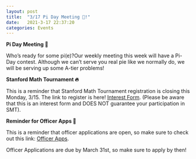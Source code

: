 ```yaml
---
layout: post
title:  "3/17 Pi Day Meeting 🥧!"
date:   2021-3-17 22:37:20
categories: Events
---
```

**Pi Day Meeting 🥧** 

Who’s ready for some pi(e)?Our weekly meeting this week will have a Pi-Day contest. Although we can’t serve you real pie like we normally do, we will be serving up some A-tier problems!

**Stanford Math Tournament 🔥**

This is a reminder that Stanford Math Tournament registration is closing this Monday, 3/15. The link to register is here! [Interest Form](http://irvingtonmath.club/smtinterestform). (Please be aware that this is an interest form and DOES NOT guarantee your participation in SMT).

**Reminder for Officer Apps 📝**

This is a reminder that officer applications are open, so make sure to check out this link: [Officer Apps](http://irvingtonmath.club/officerapplication).

Officer Applications are due by March 31st, so make sure to apply by then!
